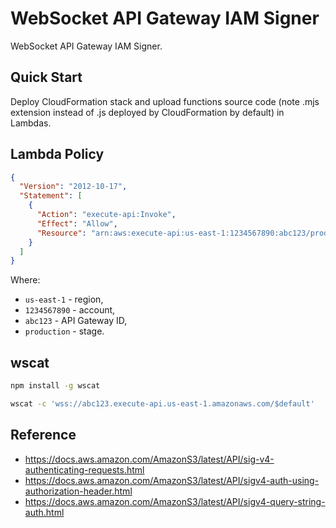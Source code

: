# WebSocket API Gateway IAM Signer

WebSocket API Gateway IAM Signer.

## Quick Start

Deploy CloudFormation stack and upload functions source code (note .mjs extension instead of .js deployed by
CloudFormation by default) in Lambdas.

## Lambda Policy

```json
{
  "Version": "2012-10-17",
  "Statement": [
    {
      "Action": "execute-api:Invoke",
      "Effect": "Allow",
      "Resource": "arn:aws:execute-api:us-east-1:1234567890:abc123/production/*"
    }
  ]
}
```

Where:

* `us-east-1` - region,
* `1234567890` - account,
* `abc123` - API Gateway ID,
* `production` - stage.

## wscat

```sh
npm install -g wscat
```

```sh
wscat -c 'wss://abc123.execute-api.us-east-1.amazonaws.com/$default'
```

## Reference

* https://docs.aws.amazon.com/AmazonS3/latest/API/sig-v4-authenticating-requests.html
* https://docs.aws.amazon.com/AmazonS3/latest/API/sigv4-auth-using-authorization-header.html
* https://docs.aws.amazon.com/AmazonS3/latest/API/sigv4-query-string-auth.html
